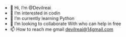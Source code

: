 - 👋 Hi, I’m @Devilreai
- 👀 I’m interested in codin
- 🌱 I’m currently learning Python
- 💞️ I’m looking to collaborate With who can help in free
- 📫 How to reach me gmail devilreai@14gmail.com
